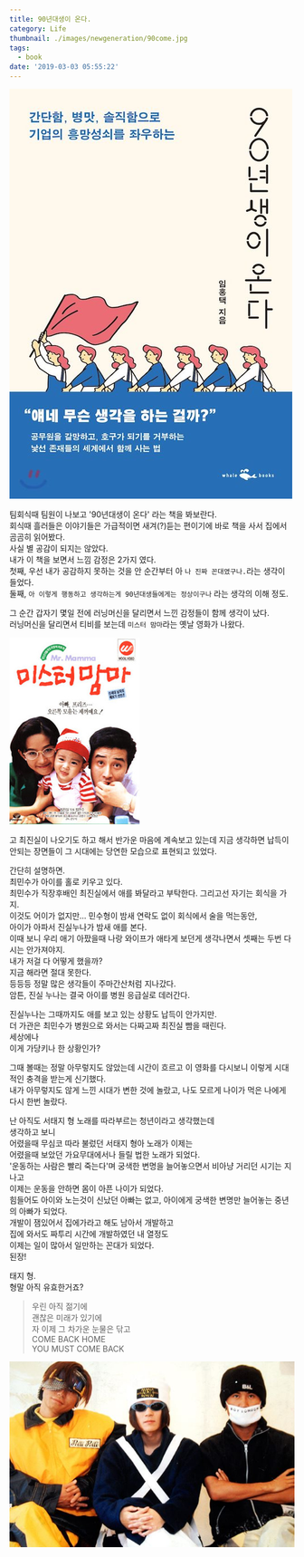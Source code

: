 ```yaml
---
title: 90년대생이 온다.
category: Life
thumbnail: ./images/newgeneration/90come.jpg
tags:
  - book
date: '2019-03-03 05:55:22'
---
```


![90년대생이 온다](./images/newgeneration/90come.jpg)

팀회식때 팀원이 나보고 '90년대생이 온다' 라는 책을 봐보란다.  
회식때 흘러들은 이야기들은 가급적이면 새겨(?)듣는 편이기에 바로 책을 사서 집에서 곰곰히 읽어봤다.  
사실 별 공감이 되지는 않았다.  
내가 이 책을 보면서 느낌 감정은 2가지 였다.  
첫째, 우선 내가 공감하지 못하는 것을 안 순간부터 아 `나 진짜 꼰대였구나.`라는 생각이 들었다.  
둘째, `아 이렇게 행동하고 생각하는게 90년대생들에게는 정상이구나` 라는 생각의 이해 정도.

<!-- more -->

그 순간 갑자기 몇일 전에 러닝머신을 달리면서 느낀 감정들이 함께 생각이 났다.  
러닝머신을 달리면서 티비를 보는데 `미스터 맘마`라는 옛날 영화가 나왔다.

![미스터 맘마](./images/newgeneration/mom.jpg)

고 최진실이 나오기도 하고 해서 반가운 마음에 계속보고 있는데 지금 생각하면 납득이 안되는 장면들이 그 시대에는 당연한 모습으로 표현되고 있었다.

간단히 설명하면.  
최민수가 아이를 홀로 키우고 있다.  
최민수가 직장후배인 최진실에서 애를 봐달라고 부탁한다. 그리고선 자기는 회식을 가지.  
이것도 어이가 없지만... 민수형이 밤새 연락도 없이 회식에서 술을 먹는동안,  
아이가 아파서 진실누나가 밤새 애를 본다.  
이때 보니 우리 애기 아팠을때 나랑 와이프가 애타게 보던게 생각나면서 셋째는 두번 다시는 안가져야지.  
내가 저걸 다 어떻게 했을까?  
지금 해라면 절대 못한다.  
등등등 정말 많은 생각들이 주마간산처럼 지나갔다.  
암튼, 진실 누나는 결국 아이를 병원 응급실로 데러간다.

진실누나는 그때까지도 애를 보고 있는 상황도 납득이 안가지만.  
더 가관은 최민수가 병원으로 와서는 다짜고짜 최진실 빰을 때린다.  
세상에나  
이게 가당키나 한 상황인가?

그때 볼때는 정말 아무렇지도 않았는데 시간이 흐르고 이 영화를 다시보니 이렇게 시대적인 충격을 받는게 신기했다.  
내가 아무렇지도 않게 느낀 시대가 변한 것에 놀랐고, 나도 모르게 나이가 먹은 나에게 다시 한번 놀랐다.

난 아직도 서태지 형 노래를 따라부르는 청년이라고 생각했는데  
생각하고 보니  
어렸을때 무심코 따라 불렀던 서태지 형아 노래가 이제는  
어렸을때 보았던 가요무대에서나 들릴 법한 노래가 되었다.  
'운동하는 사람은 빨리 죽는다'며 궁색한 변명을 늘어놓으면서 비아냥 거리던 시기는 지나고  
이제는 운동을 안하면 몸이 아픈 나이가 되었다.  
힘들어도 아이와 노는것이 신났던 아빠는 없고, 아이에게 궁색한 변명만 늘어놓는 중년의 아빠가 되었다.  
개발이 잼있어서 집에가라고 해도 남아서 개발하고  
집에 와서도 짜투리 시간에 개발하였던 내 열정도  
이제는 일이 많아서 일만하는 꼰대가 되었다.  
된장!

태지 형.  
형말 아직 유효한거죠?

> 우린 아직 젊기에  
> 괜찮은 미래가 있기에  
> 자 이제 그 차가운 눈물은 닦고  
> COME BACK HOME  
> YOU MUST COME BACK

![서태지와아이들](./images/newgeneration/seo.png)
